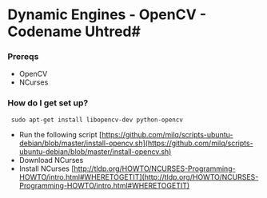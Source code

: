 # Dynamic Engines - OpenCV - Codename Uhtred#


### Prereqs ###

* OpenCV
* NCurses


### How do I get set up? ###

` sudo apt-get install libopencv-dev python-opencv`
* Run the following script [https://github.com/milq/scripts-ubuntu-debian/blob/master/install-opencv.sh](https://github.com/milq/scripts-ubuntu-debian/blob/master/install-opencv.sh)
* Download NCurses
* Install NCurses [http://tldp.org/HOWTO/NCURSES-Programming-HOWTO/intro.html#WHERETOGETIT](http://tldp.org/HOWTO/NCURSES-Programming-HOWTO/intro.html#WHERETOGETIT)
